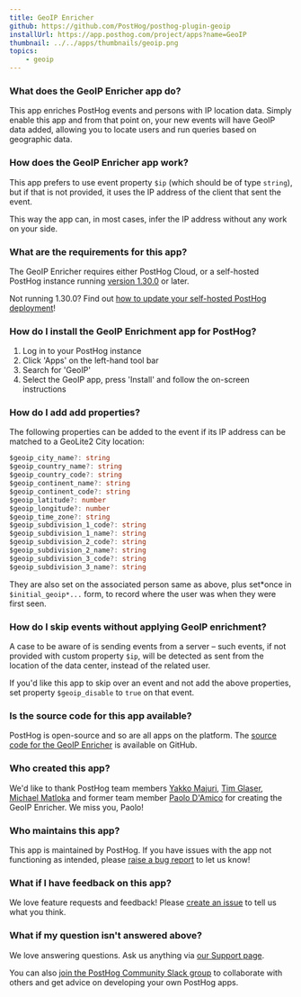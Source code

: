 ```yaml
---
title: GeoIP Enricher
github: https://github.com/PostHog/posthog-plugin-geoip
installUrl: https://app.posthog.com/project/apps?name=GeoIP
thumbnail: ../../apps/thumbnails/geoip.png
topics:
    - geoip
---
```


### What does the GeoIP Enricher app do?

This app enriches PostHog events and persons with IP location data. Simply enable this app and from that point on, your new events will have GeoIP data added, allowing you to locate users and run queries based on geographic data.

### How does the GeoIP Enricher app work?

This app prefers to use event property `$ip` (which should be of type `string`), but if that is not provided, it uses the IP address of the client that sent the event.

This way the app can, in most cases, infer the IP address without any work on your side.

### What are the requirements for this app?

The GeoIP Enricher requires either PostHog Cloud, or a self-hosted PostHog instance running [version 1.30.0](https://posthog.com/blog/the-posthog-array-1-30-0) or later.

Not running 1.30.0? Find out [how to update your self-hosted PostHog deployment](https://posthog.com/docs/self-host/configure/upgrading-posthog)!

### How do I install the GeoIP Enrichment app for PostHog?

1. Log in to your PostHog instance
2. Click 'Apps' on the left-hand tool bar
3. Search for 'GeoIP'
4. Select the GeoIP app, press 'Install' and follow the on-screen instructions

### How do I add add properties?

The following properties can be added to the event if its IP address can be matched to a GeoLite2 City location:

```TypeScript
$geoip_city_name?: string
$geoip_country_name?: string
$geoip_country_code?: string
$geoip_continent_name?: string
$geoip_continent_code?: string
$geoip_latitude?: number
$geoip_longitude?: number
$geoip_time_zone?: string
$geoip_subdivision_1_code?: string
$geoip_subdivision_1_name?: string
$geoip_subdivision_2_code?: string
$geoip_subdivision_2_name?: string
$geoip_subdivision_3_code?: string
$geoip_subdivision_3_name?: string
```

They are also set on the associated person same as above, plus set*once in `$initial_geoip*...` form, to record where the user was when they were first seen.

### How do I skip events without applying GeoIP enrichment?

A case to be aware of is sending events from a server – such events, if not provided with custom property `$ip`, will be detected as sent from the location of the data center, instead of the related user.

If you'd like this app to skip over an event and not add the above properties,
set property `$geoip_disable` to `true` on that event.

### Is the source code for this app available?

PostHog is open-source and so are all apps on the platform. The [source code for the GeoIP Enricher](https://github.com/PostHog/posthog-plugin-geoip) is available on GitHub.

### Who created this app?

We'd like to thank PostHog team members [Yakko Majuri](https://github.com/yakkomajuri), [Tim Glaser](https://github.com/timgl), [Michael Matloka](https://github.com/Twixes) and former team member [Paolo D'Amico](https://github.com/paolodamico) for creating the GeoIP Enricher. We miss you, Paolo!

### Who maintains this app?

This app is maintained by PostHog. If you have issues with the app not functioning as intended, please [raise a bug report](https://github.com/PostHog/posthog/issues/new?assignees=&labels=bug&template=bug_report.md) to let us know!

### What if I have feedback on this app?

We love feature requests and feedback! Please [create an issue](https://github.com/PostHog/posthog/issues/new?assignees=&labels=enhancement%2C+feature&template=feature_request.md) to tell us what you think.

### What if my question isn't answered above?

We love answering questions. Ask us anything via [our Support page](/questions).

You can also [join the PostHog Community Slack group](/slack) to collaborate with others and get advice on developing your own PostHog apps.
